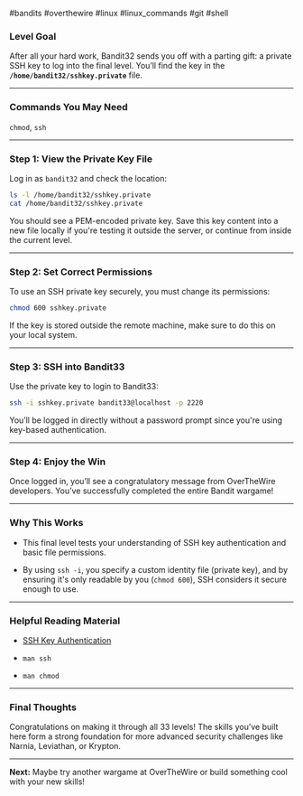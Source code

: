 #bandits #overthewire #linux #linux_commands #git #shell 
### Level Goal

After all your hard work, Bandit32 sends you off with a parting gift: a private SSH key to log into the final level. You’ll find the key in the **`/home/bandit32/sshkey.private`** file.

---
### Commands You May Need

`chmod`, `ssh`

---
### Step 1: View the Private Key File

Log in as `bandit32` and check the location:

```bash
ls -l /home/bandit32/sshkey.private
cat /home/bandit32/sshkey.private
```

You should see a PEM-encoded private key. Save this key content into a new file locally if you're testing it outside the server, or continue from inside the current level.

---
### Step 2: Set Correct Permissions

To use an SSH private key securely, you must change its permissions:

```bash
chmod 600 sshkey.private
```

If the key is stored outside the remote machine, make sure to do this on your local system.

---
### Step 3: SSH into Bandit33

Use the private key to login to Bandit33:

```bash
ssh -i sshkey.private bandit33@localhost -p 2220
```

You’ll be logged in directly without a password prompt since you're using key-based authentication.

---
### Step 4: Enjoy the Win

Once logged in, you’ll see a congratulatory message from OverTheWire developers. You’ve successfully completed the entire Bandit wargame!

---
### Why This Works

- This final level tests your understanding of SSH key authentication and basic file permissions.
    
- By using `ssh -i`, you specify a custom identity file (private key), and by ensuring it's only readable by you (`chmod 600`), SSH considers it secure enough to use.
    

---
### Helpful Reading Material

- [SSH Key Authentication](https://www.ssh.com/academy/ssh/key)
    
- `man ssh`
    
- `man chmod`
    

---

### Final Thoughts

Congratulations on making it through all 33 levels! The skills you’ve built here form a strong foundation for more advanced security challenges like Narnia, Leviathan, or Krypton.

---

**Next:** Maybe try another wargame at OverTheWire or build something cool with your new skills!